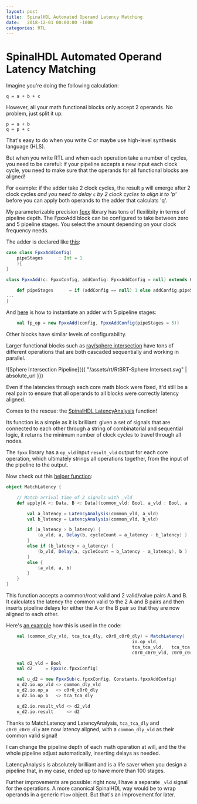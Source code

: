 ```yaml
---
layout: post
title:  SpinalHDL Automated Operand Latency Matching
date:   2018-12-01 00:00:00 -1000
categories: RTL
---
```


# SpinalHDL Automated Operand Latency Matching

Imagine you're doing the following calculation:

```
q = a + b + c
```

However, all your math functional blocks only accept 2 operands. No problem, just split it up:

```
p = a + b
q = p + c
```

That's easy to do when you write C or maybe use high-level synthesis language (HLS).

But when you write RTL and when each operation take a number of cycles, you need to be
careful: if your pipeline accepts a new input each clock cycle, you need to make
sure that the operands for all functional blocks are aligned!

For example: if the adder take 2 clock cycles, the result `p` will emerge
after 2 clock cycles *and you need to delay `c` by 2 clock cycles to align it to 'p'* before
you can apply both operands to the adder that calculats 'q'.

My parameterizable precision [fpxx](https://github.com/tomverbeure/math) library has tons 
of flexilibity in terms of pipeline depth. The FpxxAdd block can be configured to take between 
zero and 5 pipeline stages. You select the amount depending on your clock frequency needs. 

The adder is declared like [this](https://github.com/tomverbeure/math/blob/2d9fbf27218d7574083fee5c417021c707ce4d8c/src/main/scala/math/FpxxAdd.scala#L8-L15):

```scala
case class FpxxAddConfig(
    pipeStages      : Int = 1
    ){
}

class FpxxAdd(c: FpxxConfig, addConfig: FpxxAddConfig = null) extends Component {

    def pipeStages      = if (addConfig == null) 1 else addConfig.pipeStages
...
}
```

And [here](https://github.com/tomverbeure/math/blob/2d9fbf27218d7574083fee5c417021c707ce4d8c/src/test/scala/math/FpxxAddTester.scala#L24) is
how to instantiate an adder with 5 pipeline stages:
```scala
    val fp_op = new FpxxAdd(config, FpxxAddConfig(pipeStages = 5))
```

Other blocks have similar levels of configurability.

Larger functional blocks such as 
[ray/sphere intersection](https://github.com/tomverbeure/rt/blob/29070b46fa30c290d7e530f7700b9ea1ef45a3eb/src/main/scala/rt/Sphere.scala#L17-L402)
have tons of different operations that are both cascaded sequentially and working in parallel.

![Sphere Intersection Pipeline]({{ "/assets/rt/RtBRT-Sphere Intersect.svg" | absolute_url }})

Even if the latencies through each core math block were fixed, it'd still be a real pain
to ensure that all operands to all blocks were correctly latency aligned.

Comes to the rescue: the [SpinalHDL LatencyAnalysis](https://spinalhdl.github.io/SpinalDoc-RTD/master/SpinalHDL/Libraries/utils.html#special-utilities)
function!

Its function is a simple as it is brilliant: given a set of signals that are connected to each other
through a string of combinatorial and sequential logic, it returns the minimum number of clock
cycles to travel through all nodes.

The `fpxx` library has a `op_vld` input `result_vld` output for each core operation, which
ultimately strings all operations together, from the input of the pipeline to the output.

Now check out this [helper function](https://github.com/tomverbeure/rt/blob/29070b46fa30c290d7e530f7700b9ea1ef45a3eb/src/main/scala/rt/RT.scala#L13-L30):
```scala
object MatchLatency {

    // Match arrival time of 2 signals with _vld
    def apply[A <: Data, B <: Data](common_vld: Bool, a_vld : Bool, a : A, b_vld : Bool, b : B) : (Bool, A, B) = {

        val a_latency = LatencyAnalysis(common_vld, a_vld)
        val b_latency = LatencyAnalysis(common_vld, b_vld)

        if (a_latency > b_latency) {
            (a_vld, a, Delay(b, cycleCount = a_latency - b_latency) )
        }
        else if (b_latency > a_latency) {
            (b_vld, Delay(a, cycleCount = b_latency - a_latency), b )
        }
        else {
            (a_vld, a, b)
        }
    }
}
```

This function accepts a common/root valid and 2 valid/value pairs A and B. It calculates the latency
the common valid to the 2 A and B pairs and then inserts pipeline delays for either the A or the B pair
so that they are now aligned to each other.

Here's [an example](https://github.com/tomverbeure/rt/blob/29070b46fa30c290d7e530f7700b9ea1ef45a3eb/src/main/scala/rt/Sphere.scala#L109-L123)
how this is used in the code:
```scala
    val (common_dly_vld, tca_tca_dly, c0r0_c0r0_dly) = MatchLatency(
                                                io.op_vld,
                                                tca_tca_vld,   tca_tca,
                                                c0r0_c0r0_vld, c0r0_c0r0)

    val d2_vld = Bool
    val d2     = Fpxx(c.fpxxConfig)

    val u_d2 = new FpxxSub(c.fpxxConfig, Constants.fpxxAddConfig)
    u_d2.io.op_vld <> common_dly_vld
    u_d2.io.op_a   <> c0r0_c0r0_dly
    u_d2.io.op_b   <> tca_tca_dly

    u_d2.io.result_vld <> d2_vld
    u_d2.io.result     <> d2
```

Thanks to MatchLatency and LatencyAnalysis, `tca_tca_dly` and `c0r0_c0r0_dly` are now latency
aligned, with a `common_dly_vld` as their common valid signal!

I can change the pipeline depth of each math operation at will, and the the whole pipeline
adjust automatically, inserting delays as needed.

LatencyAnalysis is absolutely brilliant and is a life saver when you design a pipeline that,
in my case, ended up to have more than 100 stages.

Further improvements are possible: right now, I have a separate `_vld` signal for the operations. A more 
canonical SpinalHDL way would be to wrap operands in a generic `Flow` object. But that's an improvement
for later.


